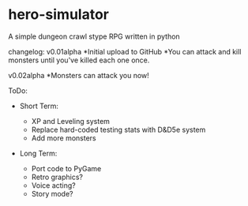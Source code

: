 # hero-simulator
A simple dungeon crawl stype RPG written in python


changelog:
v0.01alpha
    *Initial upload to GitHub
	 *You can attack and kill monsters until you've killed each one once.
	
v0.02alpha
	*Monsters can attack you now!

ToDo:
- Short Term:
  * XP and Leveling system
  * Replace hard-coded testing stats with D&D5e system
  * Add more monsters
		
- Long Term:
  * Port code to PyGame
  * Retro graphics?
  * Voice acting?
  * Story mode?
